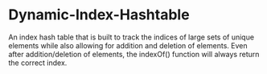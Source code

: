 # Dynamic-Index-Hashtable
An index hash table that is built to track the indices of large sets of unique elements while also allowing for addition and deletion of elements. Even after addition/deletion of elements, the indexOf() function will always return the correct index.
